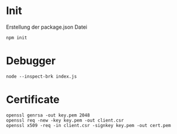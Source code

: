 # Init
Erstellung der  package.json Datei
```
npm init
```

# Debugger

```
node --inspect-brk index.js
```

# Certificate

```
openssl genrsa -out key.pem 2048
openssl req -new -key key.pem -out client.csr
openssl x509 -req -in client.csr -signkey key.pem -out cert.pem
```